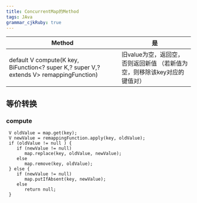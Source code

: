 ```yaml
---
title: ConcurrentMap的Method 
tags: JAva
grammar_cjkRuby: true
---
```



| Method | 是|
|---|---|
| default V compute(K key, BiFunction<? super K,? super V,? extends V> remappingFunction) | 旧value为空，返回空，否则返回新值	（若新值为空，则移除该key对应的键值对） |

## 等价转换

### compute
```
 V oldValue = map.get(key);
 V newValue = remappingFunction.apply(key, oldValue);
 if (oldValue != null ) {
    if (newValue != null)
       map.replace(key, oldValue, newValue);
    else
       map.remove(key, oldValue);
 } else {
    if (newValue != null)
       map.putIfAbsent(key, newValue);
    else
       return null;
 }
```